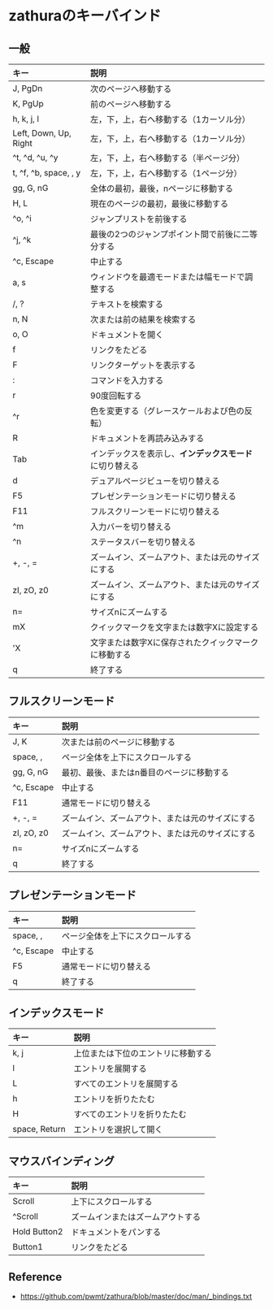 # zathuraのキーバインド

## 一般

| キー                           | 説明                                                     |
|:-------------------------------|:---------------------------------------------------------|
| J, PgDn                        | 次のページへ移動する                                     |
| K, PgUp                        | 前のページへ移動する                                     |
| h, k, j, l                     | 左，下，上，右へ移動する（1カーソル分）                  |
| Left, Down, Up, Right          | 左，下，上，右へ移動する（1カーソル分）                  |
| ^t, ^d, ^u, ^y                 | 左，下，上，右へ移動する（半ページ分）                   |
| t, ^f, ^b, space, <S-space>, y | 左，下，上，右へ移動する（1ページ分）                    |
| gg, G, nG                      | 全体の最初，最後，nページに移動する                      |
| H, L                           | 現在のページの最初，最後に移動する                       |
| ^o, ^i                         | ジャンプリストを前後する                                 |
| ^j, ^k                         | 最後の2つのジャンプポイント間で前後に二等分する          |
| ^c, Escape                     | 中止する                                                 |
| a, s                           | ウィンドウを最適モードまたは幅モードで調整する           |
| /, ?                           | テキストを検索する                                       |
| n, N                           | 次または前の結果を検索する                               |
| o, O                           | ドキュメントを開く                                       |
| f                              | リンクをたどる                                           |
| F                              | リンクターゲットを表示する                               |
| \:                             | コマンドを入力する                                       |
| r                              | 90度回転する                                             |
| ^r                             | 色を変更する（グレースケールおよび色の反転）             |
| R                              | ドキュメントを再読み込みする                             |
| Tab                            | インデックスを表示し、**インデックスモード**に切り替える |
| d                              | デュアルページビューを切り替える                         |
| F5                             | プレゼンテーションモードに切り替える                     |
| F11                            | フルスクリーンモードに切り替える                         |
| ^m                             | 入力バーを切り替える                                     |
| ^n                             | ステータスバーを切り替える                               |
| +, -, =                        | ズームイン、ズームアウト、または元のサイズにする         |
| zI, zO, z0                     | ズームイン、ズームアウト、または元のサイズにする         |
| n=                             | サイズnにズームする                                      |
| mX                             | クイックマークを文字または数字Xに設定する                |
| 'X                             | 文字または数字Xに保存されたクイックマークに移動する      |
| q                              | 終了する                                                 |


## フルスクリーンモード

| キー                          | 説明                                             |
| :---------------------------- | :---------------------------------------------   |
| J, K                          | 次または前のページに移動する                     |
| space, <S-space>, <BackSpace> | ページ全体を上下にスクロールする                 |
| gg, G, nG                     | 最初、最後、またはn番目のページに移動する        |
| ^c, Escape                    | 中止する                                         |
| F11                           | 通常モードに切り替える                           |
| +, -, =                       | ズームイン、ズームアウト、または元のサイズにする |
| zI, zO, z0                    | ズームイン、ズームアウト、または元のサイズにする |
| n=                            | サイズnにズームする                              |
| q                             | 終了する                                         |

## プレゼンテーションモード

| キー                          | 説明                             |
| :---------------------------- | :----------------------------    |
| space, <S-space>, <BackSpace> | ページ全体を上下にスクロールする |
| ^c, Escape                    | 中止する                         |
| F5                            | 通常モードに切り替える           |
| q                             | 終了する                         |

## インデックスモード

| キー                          | 説明                               |
| :---------------------------- | :---------------------------       |
| k, j                          | 上位または下位のエントリに移動する |
| l                             | エントリを展開する                 |
| L                             | すべてのエントリを展開する         |
| h                             | エントリを折りたたむ               |
| H                             | すべてのエントリを折りたたむ       |
| space, Return                 | エントリを選択して開く             |


## マウスバインディング

| キー                          | 説明                             |
| :---------------------------- | :---------------------------     |
| Scroll                        | 上下にスクロールする             |
| ^Scroll                       | ズームインまたはズームアウトする |
| Hold Button2                  | ドキュメントをパンする           |
| Button1                       | リンクをたどる                   |

## Reference
- https://github.com/pwmt/zathura/blob/master/doc/man/_bindings.txt

